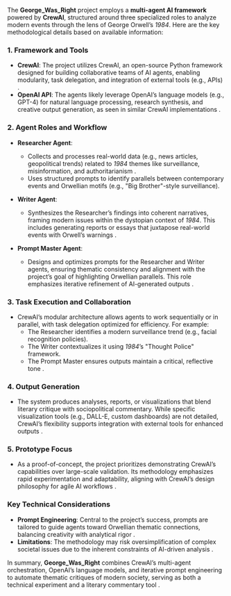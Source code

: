 The **George_Was_Right** project employs a **multi-agent AI framework** powered by **CrewAI**, structured around three specialized roles to analyze modern events through the lens of George Orwell’s *1984*. Here are the key methodological details based on available information:  

### **1. Framework and Tools**  
- **CrewAI**: The project utilizes CrewAI, an open-source Python framework designed for building collaborative teams of AI agents, enabling modularity, task delegation, and integration of external tools (e.g., APIs) .  
- **OpenAI API**: The agents likely leverage OpenAI’s language models (e.g., GPT-4) for natural language processing, research synthesis, and creative output generation, as seen in similar CrewAI implementations .  

### **2. Agent Roles and Workflow**  
- **Researcher Agent**:  
  - Collects and processes real-world data (e.g., news articles, geopolitical trends) related to *1984* themes like surveillance, misinformation, and authoritarianism .  
  - Uses structured prompts to identify parallels between contemporary events and Orwellian motifs (e.g., "Big Brother"-style surveillance).  

- **Writer Agent**:  
  - Synthesizes the Researcher’s findings into coherent narratives, framing modern issues within the dystopian context of *1984*. This includes generating reports or essays that juxtapose real-world events with Orwell’s warnings .  

- **Prompt Master Agent**:  
  - Designs and optimizes prompts for the Researcher and Writer agents, ensuring thematic consistency and alignment with the project’s goal of highlighting Orwellian parallels. This role emphasizes iterative refinement of AI-generated outputs .  

### **3. Task Execution and Collaboration**  
- CrewAI’s modular architecture allows agents to work sequentially or in parallel, with task delegation optimized for efficiency. For example:  
  - The Researcher identifies a modern surveillance trend (e.g., facial recognition policies).  
  - The Writer contextualizes it using *1984*’s "Thought Police" framework.  
  - The Prompt Master ensures outputs maintain a critical, reflective tone .  

### **4. Output Generation**  
- The system produces analyses, reports, or visualizations that blend literary critique with sociopolitical commentary. While specific visualization tools (e.g., DALL-E, custom dashboards) are not detailed, CrewAI’s flexibility supports integration with external tools for enhanced outputs .  

### **5. Prototype Focus**  
- As a proof-of-concept, the project prioritizes demonstrating CrewAI’s capabilities over large-scale validation. Its methodology emphasizes rapid experimentation and adaptability, aligning with CrewAI’s design philosophy for agile AI workflows .  

### **Key Technical Considerations**  
- **Prompt Engineering**: Central to the project’s success, prompts are tailored to guide agents toward Orwellian thematic connections, balancing creativity with analytical rigor .  
- **Limitations**: The methodology may risk oversimplification of complex societal issues due to the inherent constraints of AI-driven analysis .  

In summary, **George_Was_Right** combines CrewAI’s multi-agent orchestration, OpenAI’s language models, and iterative prompt engineering to automate thematic critiques of modern society, serving as both a technical experiment and a literary commentary tool .